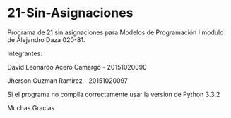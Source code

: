 # 21-Sin-Asignaciones
Programa de 21 sin asignaciones para Modelos de Programación I modulo de Alejandro Daza 020-81.

Integrantes:

David Leonardo Acero Camargo - 20151020090

Jherson Guzman Ramirez - 20151020097

Si el programa no compila correctamente usar la version de Python 3.3.2

Muchas Gracias
